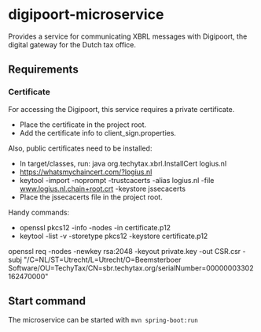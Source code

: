 # digipoort-microservice
Provides a service for communicating XBRL messages with Digipoort, the digital gateway for the Dutch tax office.

## Requirements

### Certificate

For accessing the Digipoort, this service requires a private certificate.
* Place the certificate in the project root.
* Add the certificate info to client_sign.properties.

Also, public certificates need to be installed:
* In target/classes, run: java org.techytax.xbrl.InstallCert logius.nl
* https://whatsmychaincert.com/?logius.nl
* keytool -import -noprompt -trustcacerts -alias logius.nl -file www.logius.nl.chain+root.crt -keystore jssecacerts 
* Place the jssecacerts file in the project root. 

Handy commands:
* openssl pkcs12 -info -nodes -in certificate.p12
* keytool -list -v -storetype pkcs12 -keystore certificate.p12

openssl req -nodes -newkey rsa:2048 -keyout private.key -out CSR.csr -subj "/C=NL/ST=Utrecht/L=Utrecht/O=Beemsterboer Software/OU=TechyTax/CN=sbr.techytax.org/serialNumber=00000003302162470000"


## Start command

The microservice can be started with `mvn spring-boot:run`

